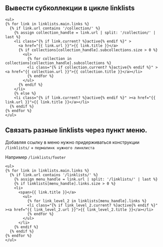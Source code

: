 ## Вывести субколлекции в цикле linklists

```liquid
<ul>
{% for link in linklists.main.links %}
  {% if link.url contains '/collection/' %}
    {% assign collection_handle = link.url | split: '/collection/' | last %}
    <li class="{% if link.current? %}active{% endif %}" >
      <a href="{{ link.url }}">{{ link.title }}</a>
      {% if collections[collection_handle].subcollections.size > 0 %}
        <ul>
          {% for collection in collections[collection_handle].subcollections %}
          <li class="{% if collection.current? %}active{% endif %}" ><a href="{{ collection.url }}">{{ collection.title }}</a></li>
          {% endfor %}
        </ul>
      {% endif %}
    </li>
    {% else %}
    <li class="{% if link.current? %}active{% endif %}" ><a href="{{ link.url }}">{{ link.title }}</a></li>
  {% endif %}
{% endfor %}
</ul>
```

## Связать разные linklists через пункт меню.

Добавляя ссылку в меню нужно придерживаться конструкции `/linklists/` + `пермалинк нужного линклиста`

Например `/linklists/footer`

```
<ul>
{% for link in linklists.main.links %}
  {% if link.url contains '/linklists/' %}
    {% assign menu_handle = link.url | split: '/linklists/' | last %}
    {% if linklists[menu_handle].links.size > 0 %}
    <li>
      <span>{{ link.title }}</a>
        <ul>
          {% for link_level_2 in linklists[menu_handle].links %}
          <li class="{% if link_level_2.current? %}active{% endif %}" ><a href="{{ link_level_2.url }}">{{ link_level_2.title }}</a></li>
          {% endfor %}
        </ul>
      </li>
    {% endif %}
  {% endif %}
{% endfor %}
</ul>
```
